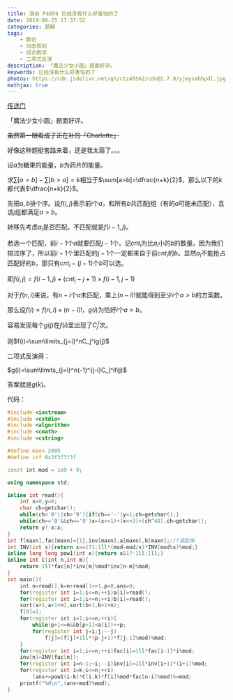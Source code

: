 ```yaml
---
title: 洛谷 P4859 已经没有什么好害怕的了
date: 2019-06-25 17:37:52
categories: 题解
tags: 
	- 数论
	- 动态规划
	- 组合数学
	- 二项式反演
description: 「魔法少女小圆」题面好评。
keywords: 已经没有什么好害怕的了
photos: https://cdn.jsdelivr.net/gh/ctz45562/cdn@1.7.9/yjmysmhhpdl.jpg
mathjax: true
---
```


[传送门](https://www.luogu.org/problemnew/show/P4859)

「魔法少女小圆」题面好评。

~~虽然第一眼看成了正在补的「Charlotte」~~

<!--more-->

好像这种题挺套路来着，还是我太蒻了。。。

设$a$为糖果的能量，$b$为药片的能量。

求$\sum[a>b]-\sum[b>a]=k$相当于$\sum[a>b]=\dfrac{n+k}{2}$，那么以下的$k$都代表$\dfrac{n+k}{2}$。

先把$a,b$排个序。设$f(i,j)$表示前$i$个$a$，和所有$b$共匹配$j$组（有的$a$可能未匹配），且该$j$组都满足$a>b$。

转移先考虑$a_i$是否匹配。不匹配就是$f(i-1,j)$。

若选一个匹配，前$i-1$个$a$就要匹配$j-1$个。记$cnt_i$为比$a_i$小的$b$的数量。因为我们排过序了，所以前$i-1$个里匹配的$j-1$个一定都来自于前$cnt_i$的$b$。显然$a_i$不能抢占匹配好的$b$，那只有$cnt_i-(j-1)$个$b$可以选。

即$f(i,j)=f(i-1,j)+(cnt_i-j+1)\times f(i-1,j-1)$

对于$f(n,i)$来说，有$n-i$个$a$未匹配，乘上$(n-i)!$就能得到至少$i$个$a>b$的方案数。

那么设$f(i)=f(n,i)\times(n-i)!$，$g(i)$为恰好$i$个$a>b$。

容易发现每个$g(j)$在$f(i)$里出现了$C_j^i$次。

则$f(i)=\sum\limits_{j=i}^nC_j^ig(j)$

二项式反演得：

$g(i)=\sum\limits_{j=i}^n(-1)^{j-i}C_j^if(j)$

答案就是$g(k)$。

代码：

``` cpp
#include <iostream>
#include <cstdio>
#include <algorithm>
#include <cmath>
#include <cstring>

#define maxn 2005
#define inf 0x3f3f3f3f

const int mod = 1e9 + 9;

using namespace std;

inline int read(){
	int x=0,y=0;
	char ch=getchar();
	while(ch<'0'||ch>'9'){if(ch=='-')y=1;ch=getchar();}
	while(ch>='0'&&ch<='9')x=(x<<1)+(x<<3)+(ch^48),ch=getchar();
	return y?-x:x;
}
int f[maxn],fac[maxn]={1},inv[maxn],a[maxn],b[maxn];//f滚起来
int INV(int x){return x==1?1:1ll*(mod-mod/x)*INV(mod%x)%mod;}
inline long long pow1(int x){return x&1?-1ll:1ll;}
inline int C(int n,int m){
	return 1ll*fac[n]*inv[m]%mod*inv[n-m]%mod;
}
int main(){
	int n=read(),k=n+read()>>1,p=0,ans=0;
	for(register int i=1;i<=n;++i)a[i]=read();
	for(register int i=1;i<=n;++i)b[i]=read();
	sort(a+1,a+1+n),sort(b+1,b+1+n);
	f[0]=1;
	for(register int i=1;i<=n;++i){
		while(p+1<=n&&b[p+1]<a[i])++p;	
		for(register int j=i;j;--j)
			f[j]=(f[j]+1ll*(p-j+1)*f[j-1]%mod)%mod;
	}
	for(register int i=1;i<=n;++i)fac[i]=1ll*fac[i-1]*i%mod;
	inv[n]=INV(fac[n]);
	for(register int i=n-1;~i;--i)inv[i]=1ll*inv[i+1]*(i+1)%mod;
	for(register int i=k;i<=n;++i)
		(ans+=pow1(i-k)*C(i,k)*f[i]%mod*fac[n-i]%mod)%=mod;
	printf("%d\n",(ans+mod)%mod);
}
```


